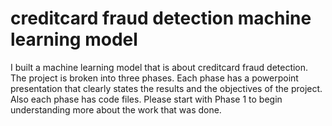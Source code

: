 # creditcard fraud detection machine learning model
I built a machine learning model that is about creditcard fraud detection. 
The project is broken into three phases. Each phase has a powerpoint presentation that clearly states the results and the objectives of the project. Also each phase has code files. Please start with Phase 1 to begin understanding more about the work that was done.
